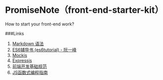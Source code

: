 # PromiseNote（front-end-starter-kit）

How to start your front-end work?

###Links

1. [Markdown 语法](https://guides.github.com/features/mastering-markdown/)
2. [ES6辅导书 (es6tutorial) - 阮一峰](https://github.com/ruanyf/es6tutorial)
3. [Mockjs](http://mockjs.com/)
4. [Expressjs](http://expressjs.com)
5. [前端开发基础规范](https://github.com/codeMoving/Web/blob/master/WebRule/%E4%BB%A3%E7%A0%81%E8%A7%84%E8%8C%83.md)
6. [JS函数式编程指南](https://www.gitbook.com/book/llh911001/mostly-adequate-guide-chinese)
